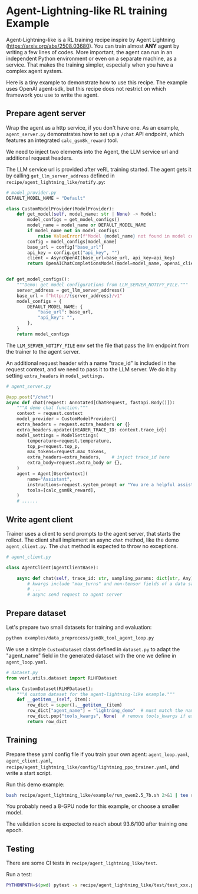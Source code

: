 # Agent-Lightning-like RL training Example

Agent-Lightning-like is a RL training recipe inspire by Agent Lightning (https://arxiv.org/abs/2508.03680). You can train almost **ANY** agent by writing a few lines of codes. More important, the agent can run in an independent Python environment or even on a separate machine, as a service. That makes the training simpler, especially when you have a complex agent system. 

Here is a tiny example to demonstrate how to use this recipe. The example uses OpenAI agent-sdk, but this recipe does not restrict on which framework you use to write the agent.

## Prepare agent server

Wrap the agent as a http service, if you don't have one. As an example, `agent_server.py` demonstrates how to set up a `/chat` API endpoint, which features an integrated `calc_gsm8k_reward` tool.

We need to inject two elements into the Agent, the LLM service url and additional request headers.

The LLM service url is provided after veRL training started. The agent gets it by calling `get_llm_server_address` defined in `recipe/agent_lightning_like/notify.py`:

```python
# model_provider.py
DEFAULT_MODEL_NAME = "Default"

class CustomModelProvider(ModelProvider):
    def get_model(self, model_name: str | None) -> Model:
        model_configs = get_model_configs()
        model_name = model_name or DEFAULT_MODEL_NAME
        if model_name not in model_configs:
            raise ValueError(f"Model {model_name} not found in model configs: {model_configs.keys()}")
        config = model_configs[model_name]
        base_url = config["base_url"]
        api_key = config.get("api_key", "")
        client = AsyncOpenAI(base_url=base_url, api_key=api_key)
        return OpenAIChatCompletionsModel(model=model_name, openai_client=client)


def get_model_configs():
    """Demo: get model configurations from LLM_SERVER_NOTIFY_FILE."""
    server_address = get_llm_server_address()
    base_url = f"http://{server_address}/v1"
    model_configs = {
        DEFAULT_MODEL_NAME: {
            "base_url": base_url,
            "api_key": "",
        },
    }
    return model_configs
```

The `LLM_SERVER_NOTIFY_FILE` env set the file that pass the llm endpoint from the trainer to the agent server.

An additional request header with a name "trace_id" is included in the request context, and we need to pass it to the LLM server. We do it by setting `extra_headers` in `model_settings`.

```python
# agent_server.py

@app.post("/chat")
async def chat(request: Annotated[ChatRequest, fastapi.Body()]):
    """A demo chat function."""
    context = request.context
    model_provider = CustomModelProvider()
    extra_headers = request.extra_headers or {}
    extra_headers.update({HEADER_TRACE_ID: context.trace_id})
    model_settings = ModelSettings(
        temperature=request.temperature,
        top_p=request.top_p,
        max_tokens=request.max_tokens,
        extra_headers=extra_headers,	# inject trace_id here
        extra_body=request.extra_body or {},
    )
    agent = Agent[UserContext](
        name="Assistant",
        instructions=request.system_prompt or "You are a helpful assistant.",
        tools=[calc_gsm8k_reward],
    )
    # ......
```

## Write agent client

Trainer uses a client to send prompts to the agent server, that starts the rollout. The client shall implement an async `chat` method, like the demo `agent_client.py`. The `chat` method is expected to throw no exceptions.

```python
# agent_client.py

class AgentClient(AgentClientBase):

    async def chat(self, trace_id: str, sampling_params: dict[str, Any], **kwargs) -> Any:
        # kwargs include "max_turns" and non-tensor fields of a data sample from RLHFDataset
        # ...
        # async send request to agent server
```

## Prepare dataset
Let's prepare two small datasets for training and evaluation:
```bash
python examples/data_preprocess/gsm8k_tool_agent_loop.py
```

We use a simple `CustomDataset` class defined in `dataset.py` to adapt the "agent_name" field in the generated dataset with the one we define in `agent_loop.yaml`.

```python
# dataset.py
from verl.utils.dataset import RLHFDataset

class CustomDataset(RLHFDataset):
    """A custom dataset for the agent-lightning-like example."""
    def __getitem__(self, item):
        row_dict = super().__getitem__(item)
        row_dict["agent_name"] = "lightning_demo"  # must match the name in agent_loop.yaml
        row_dict.pop("tools_kwargs", None)  # remove tools_kwargs if exists, tools defined in agent server side
        return row_dict
```

## Training

Prepare these yaml config file if you train your own agent:  `agent_loop.yaml`, `agent_client.yaml`, `recipe/agent_lightning_like/config/lightning_ppo_trainer.yaml`, and write a start script.

Run this demo example:

```bash
bash recipe/agent_lightning_like/example/run_qwen2.5_7b.sh 2>&1 | tee run.log
```

You probably need a 8-GPU node for this example, or choose a smaller model.

The validation score is expected to reach about 93.6/100 after training one epoch.

## Testing

There are some CI tests in `recipe/agent_lightning_like/test`.

Run a test:

```bash
PYTHONPATH=$(pwd) pytest -s recipe/agent_lightning_like/test/test_xxx.py
```

